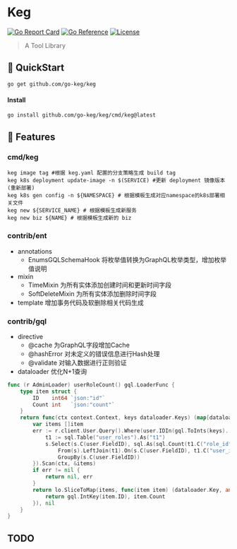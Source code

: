 # Keg

[![Go Report Card](https://goreportcard.com/badge/github.com/go-keg/keg)](https://goreportcard.com/report/github.com/go-keg/keg)
[![Go Reference](https://pkg.go.dev/badge/github.com/go-keg/keg.svg)](https://pkg.go.dev/github.com/go-keg/keg)
[![License](https://img.shields.io/github/license/go-keg/keg)](./LICENSE)

> A Tool Library

## 🚀 QuickStart

```bash
go get github.com/go-keg/keg
```

#### Install
```bash
go install github.com/go-keg/keg/cmd/keg@latest
```

## 🎯 Features

### cmd/keg
```shell
keg image tag #根据 keg.yaml 配置的分支策略生成 build tag
keg k8s deployment update-image -n $(SERVICE) #更新 deployment 镜像版本(重新部署)
keg k8s gen config -n ${NAMESPACE} # 根据模板生成对应namespace的k8s部署相关文件
keg new ${SERVICE_NAME} # 根据模板生成新服务
keg new biz ${NAME} # 根据模板生成新的 biz 
```

### contrib/ent
* annotations 
  * EnumsGQLSchemaHook 将枚举值转换为GraphQL枚举类型，增加枚举值说明
* mixin
  * TimeMixin 为所有实体添加创建时间和更新时间字段
  * SoftDeleteMixin 为所有实体添加删除时间字段
* template 增加事务代码及软删除相关代码生成

### contrib/gql
* directive
  * @cache 为GraphQL字段增加Cache
  * @hashError 对未定义的错误信息进行Hash处理
  * @validate 对输入数据进行正则验证
* dataloader 优化N+1查询
```go
func (r AdminLoader) userRoleCount() gql.LoaderFunc {
	type item struct {
		ID    int64 `json:"id"`
		Count int   `json:"count"`
	}
	return func(ctx context.Context, keys dataloader.Keys) (map[dataloader.Key]any, error) {
		var items []item
		err := r.client.User.Query().Where(user.IDIn(gql.ToInts(keys)...)).Modify(func(s *sql.Selector) {
			t1 := sql.Table("user_roles").As("t1")
			s.Select(s.C(user.FieldID), sql.As(sql.Count(t1.C("role_id")), "count")).
				From(s).LeftJoin(t1).On(s.C(user.FieldID), t1.C("user_id")).
				GroupBy(s.C(user.FieldID))
		}).Scan(ctx, &items)
		if err != nil {
			return nil, err
		}
		return lo.SliceToMap(items, func(item item) (dataloader.Key, any) {
			return gql.IntKey(item.ID), item.Count
		}), nil
	}
}
```

## TODO
